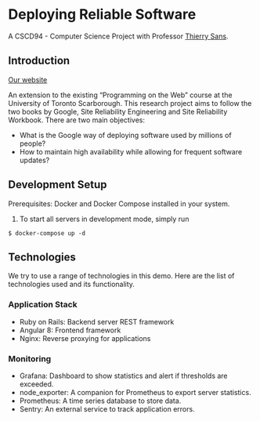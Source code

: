 # Deploying Reliable Software
A CSCD94 - Computer Science Project with Professor [Thierry Sans](https://github.com/thierrysans).

## Introduction
[Our website](https://deployingreliable.software)

An extension to the existing “Programming on the Web” course at the University of Toronto Scarborough. This research project aims to follow the two books by Google, Site Reliability Engineering and Site Reliability Workbook. There are two main objectives:
- What is the Google way of deploying software used by millions of people?
- How to maintain high availability while allowing for frequent software updates?

## Development Setup
Prerequisites: Docker and Docker Compose installed in your system.

1. To start all servers in development mode, simply run
```
$ docker-compose up -d
```

## Technologies
We try to use a range of technologies in this demo. Here are the list of technologies used and its functionality.

### Application Stack
- Ruby on Rails: Backend server REST framework
- Angular 8: Frontend framework
- Nginx: Reverse proxying for applications

### Monitoring
- Grafana: Dashboard to show statistics and alert if thresholds are exceeded.
- node_exporter: A companion for Prometheus to export server statistics.
- Prometheus: A time series database to store data.
- Sentry: An external service to track application errors.
